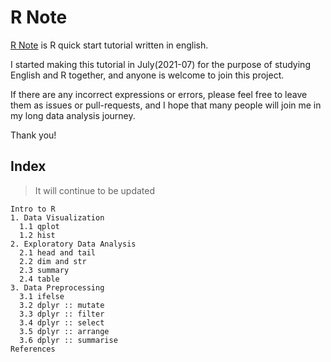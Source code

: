 # R Note 

[R Note](https://sw-song.github.io/rbook/) is R quick start tutorial written in english. 

I started making this tutorial in July(2021-07) for the purpose of studying English and R together, and anyone is welcome to join this project.

If there are any incorrect expressions or errors, please feel free to leave them as issues or pull-requests, and I hope that many people will join me in my long data analysis journey.

Thank you!

## Index 
> It will continue to be updated

```
Intro to R
1. Data Visualization
  1.1 qplot
  1.2 hist
2. Exploratory Data Analysis
  2.1 head and tail
  2.2 dim and str
  2.3 summary
  2.4 table
3. Data Preprocessing
  3.1 ifelse
  3.2 dplyr :: mutate
  3.3 dplyr :: filter
  3.4 dplyr :: select
  3.5 dplyr :: arrange
  3.6 dplyr :: summarise
References
```